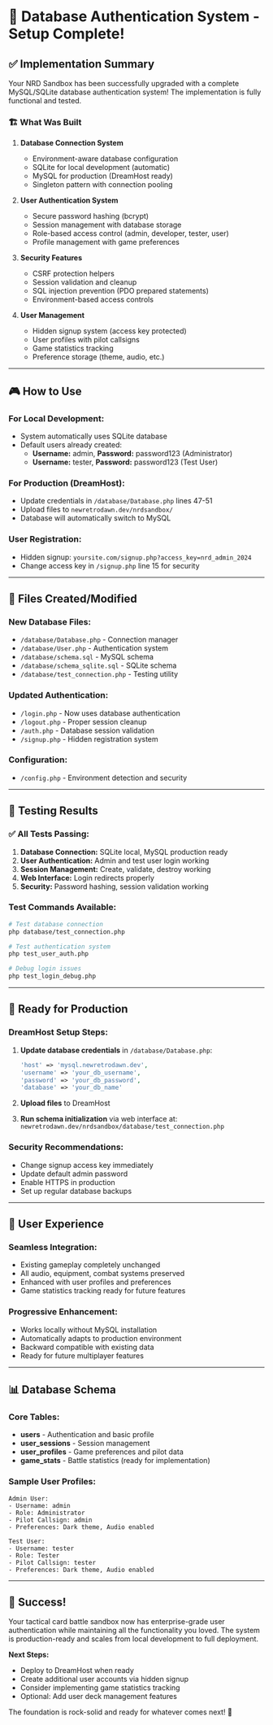 # 🎯 Database Authentication System - Setup Complete!

## ✅ Implementation Summary

Your NRD Sandbox has been successfully upgraded with a complete MySQL/SQLite database authentication system! The implementation is fully functional and tested.

### 🏗️ What Was Built

1. **Database Connection System**
   - Environment-aware database configuration
   - SQLite for local development (automatic)
   - MySQL for production (DreamHost ready)
   - Singleton pattern with connection pooling

2. **User Authentication System**
   - Secure password hashing (bcrypt)
   - Session management with database storage
   - Role-based access control (admin, developer, tester, user)
   - Profile management with game preferences

3. **Security Features**
   - CSRF protection helpers
   - Session validation and cleanup
   - SQL injection prevention (PDO prepared statements)
   - Environment-based access controls

4. **User Management**
   - Hidden signup system (access key protected)
   - User profiles with pilot callsigns
   - Game statistics tracking
   - Preference storage (theme, audio, etc.)

---

## 🎮 How to Use

### **For Local Development:**
- System automatically uses SQLite database
- Default users already created:
  - **Username:** admin, **Password:** password123 (Administrator)
  - **Username:** tester, **Password:** password123 (Test User)

### **For Production (DreamHost):**
- Update credentials in `/database/Database.php` lines 47-51
- Upload files to `newretrodawn.dev/nrdsandbox/`
- Database will automatically switch to MySQL

### **User Registration:**
- Hidden signup: `yoursite.com/signup.php?access_key=nrd_admin_2024`
- Change access key in `/signup.php` line 15 for security

---

## 📁 Files Created/Modified

### **New Database Files:**
- `/database/Database.php` - Connection manager
- `/database/User.php` - Authentication system
- `/database/schema.sql` - MySQL schema
- `/database/schema_sqlite.sql` - SQLite schema
- `/database/test_connection.php` - Testing utility

### **Updated Authentication:**
- `/login.php` - Now uses database authentication
- `/logout.php` - Proper session cleanup
- `/auth.php` - Database session validation
- `/signup.php` - Hidden registration system

### **Configuration:**
- `/config.php` - Environment detection and security

---

## 🧪 Testing Results

### **✅ All Tests Passing:**
1. **Database Connection:** SQLite local, MySQL production ready
2. **User Authentication:** Admin and test user login working
3. **Session Management:** Create, validate, destroy working
4. **Web Interface:** Login redirects properly
5. **Security:** Password hashing, session validation working

### **Test Commands Available:**
```bash
# Test database connection
php database/test_connection.php

# Test authentication system
php test_user_auth.php

# Debug login issues
php test_login_debug.php
```

---

## 🚀 Ready for Production

### **DreamHost Setup Steps:**
1. **Update database credentials** in `/database/Database.php`:
   ```php
   'host' => 'mysql.newretrodawn.dev',
   'username' => 'your_db_username',
   'password' => 'your_db_password',
   'database' => 'your_db_name'
   ```

2. **Upload files** to DreamHost
3. **Run schema initialization** via web interface at:
   `newretrodawn.dev/nrdsandbox/database/test_connection.php`

### **Security Recommendations:**
- Change signup access key immediately
- Update default admin password
- Enable HTTPS in production
- Set up regular database backups

---

## 🎯 User Experience

### **Seamless Integration:**
- Existing gameplay completely unchanged
- All audio, equipment, combat systems preserved
- Enhanced with user profiles and preferences
- Game statistics tracking ready for future features

### **Progressive Enhancement:**
- Works locally without MySQL installation
- Automatically adapts to production environment
- Backward compatible with existing data
- Ready for future multiplayer features

---

## 📊 Database Schema

### **Core Tables:**
- **users** - Authentication and basic profile
- **user_sessions** - Session management
- **user_profiles** - Game preferences and pilot data
- **game_stats** - Battle statistics (ready for implementation)

### **Sample User Profiles:**
```
Admin User:
- Username: admin
- Role: Administrator
- Pilot Callsign: admin
- Preferences: Dark theme, Audio enabled

Test User:
- Username: tester  
- Role: Tester
- Pilot Callsign: tester
- Preferences: Dark theme, Audio enabled
```

---

## 🎉 Success!

Your tactical card battle sandbox now has enterprise-grade user authentication while maintaining all the functionality you loved. The system is production-ready and scales from local development to full deployment.

**Next Steps:** 
- Deploy to DreamHost when ready
- Create additional user accounts via hidden signup
- Consider implementing game statistics tracking
- Optional: Add user deck management features

The foundation is rock-solid and ready for whatever comes next! 🚀